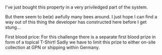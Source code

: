 I've just bought this property in a very priviledged part of the system.

But there seem to be(e) awfully many bees around. I just hope I can find a way out of this thing the developer has constructed here before I get stung...

First blood price: For this challenge there is a separate first blood prize in form of a topical T-Shirt! Sadly we have to limit this prize to either on-site collection at GPN or shipping within Germany.

